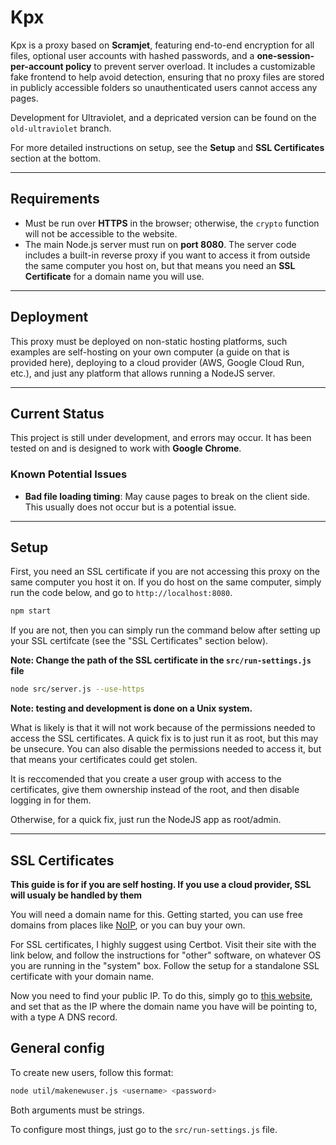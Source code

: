 # Kpx

Kpx is a proxy based on **Scramjet**, featuring end-to-end encryption for all files, optional user accounts with hashed passwords, and a **one-session-per-account policy** to prevent server overload. It includes a customizable fake frontend to help avoid detection, ensuring that no proxy files are stored in publicly accessible folders so unauthenticated users cannot access any pages.  

Development for Ultraviolet, and a depricated version can be found on the `old-ultraviolet` branch.

For more detailed instructions on setup, see the **Setup** and **SSL Certificates** section at the bottom.

---

## Requirements

- Must be run over **HTTPS** in the browser; otherwise, the `crypto` function will not be accessible to the website.  
- The main Node.js server must run on **port 8080**. The server code includes a built-in reverse proxy if you want to access it from outside the same computer you host on, but that means you need an **SSL Certificate** for a domain name you will use.

---

## Deployment

This proxy must be deployed on non-static hosting platforms, such examples are self-hosting on your own computer (a guide on that is provided here), deploying to a cloud provider (AWS, Google Cloud Run, etc.), and just any platform that allows running a NodeJS server.

---

## Current Status

This project is still under development, and errors may occur. It has been tested on and is designed to work with **Google Chrome**.

### Known Potential Issues

- **Bad file loading timing**: May cause pages to break on the client side. This usually does not occur but is a potential issue.

---

## Setup

First, you need an SSL certificate if you are not accessing this proxy on the same computer you host it on. If you do host on the same computer, simply run the code below, and go to `http://localhost:8080`.

```bash
npm start
```

If you are not, then you can simply run the command below after setting up your SSL certifcate (see the "SSL Certificates" section below).

**Note: Change the path of the SSL certificate in the `src/run-settings.js` file**

```bash
node src/server.js --use-https
```

**Note: testing and development is done on a Unix system.**

What is likely is that it will not work because of the permissions needed to access the SSL certificates. A quick fix is to just run it as root, but this may be unsecure. You can also disable the permissions needed to access it, but that means your certificates could get stolen.

It is reccomended that you create a user group with access to the certificates, give them ownership instead of the root, and then disable logging in for them.

Otherwise, for a quick fix, just run the NodeJS app as root/admin.

---

## SSL Certificates

**This guide is for if you are self hosting. If you use a cloud provider, SSL will usualy be handled by them**

You will need a domain name for this. Getting started, you can use free domains from places like [NoIP](https://www.noip.com/), or you can buy your own.

For SSL certificates, I highly suggest using Certbot. Visit their site with the link below, and follow the instructions for "other" software, on whatever OS you are running in the "system" box. Follow the setup for a standalone SSL certificate with your domain name.

Now you need to find your public IP. To do this, simply go to [this website](https://whatsmyip.org), and set that as the IP where the domain name you have will be pointing to, with a type A DNS record.

## General config

To create new users, follow this format:

```bash
node util/makenewuser.js <username> <password>
```

Both arguments must be strings.

To configure most things, just go to the `src/run-settings.js` file.
